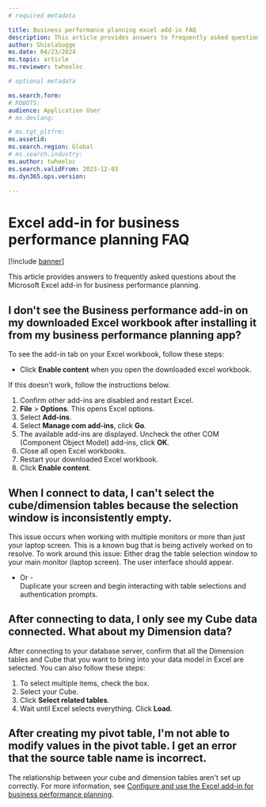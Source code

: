 ```yaml
---
# required metadata

title: Business performance planning excel add-in FAQ
description: This article provides answers to frequently asked questions about the Microsoft Excel add-in for business performance planning.
author: ShielaSogge
ms.date: 04/23/2024
ms.topic: article
ms.reviewer: twheeloc

# optional metadata

ms.search.form: 
# ROBOTS: 
audience: Application User
# ms.devlang: 

# ms.tgt_pltfrm: 
ms.assetid: 
ms.search.region: Global
# ms.search.industry: 
ms.author: twheeloc
ms.search.validFrom: 2023-12-03
ms.dyn365.ops.version: 

---
```

# Excel add-in for business performance planning FAQ

[!include [banner](../includes/banner.md)]

This article provides answers to frequently asked questions about the Microsoft Excel add-in for business performance planning.

## I don't see the Business performance add-in on my downloaded Excel workbook after installing it from my business performance planning app? 

To see the add-in tab on your Excel workbook, follow these steps:
 - Click **Enable content** when you open the downloaded excel workbook. 

If this doesn't work, follow the instructions below. 
1. Confirm other add-ins are disabled and restart Excel.
2. **File** > **Options**. This opens Excel options.
3. Select **Add-ins**.
4. Select **Manage com add-ins**, click **Go**.
5. The available add-ins are displayed. Uncheck the other COM (Component Object Model) add-ins, click **OK**.
6. Close all open Excel workbooks.
7. Restart your downloaded Excel workbook.
8. Click **Enable content**. 

## When I connect to data, I can't select the cube/dimension tables because the selection window is inconsistently empty. 

This issue occurs when working with multiple monitors or more than just your laptop screen. This is a known bug that is being actively worked on to resolve. 
To work around this issue:
Either drag the table selection window to your main monitor (laptop screen). The user interface should appear. 
 - Or -   
Duplicate your screen and begin interacting with table selections and authentication prompts. 

## After connecting to data, I only see my Cube data connected. What about my Dimension data? 
After connecting to your database server, confirm that all the Dimension tables and Cube that you want to bring into your data model in Excel are selected. 
You can also follow these steps:  
1. To select multiple items, check the box.
2. Select your Cube.
3. Click **Select related tables**.
4. Wait until Excel selects everything. Click **Load**. 

## After creating my pivot table, I'm not able to modify values in the pivot table. I get an error that the source table name is incorrect. 
The relationship between your cube and dimension tables aren't set up correctly. For more information, see [Configure and use the Excel add-in for business performance planning](use-excel-addin.md). 
